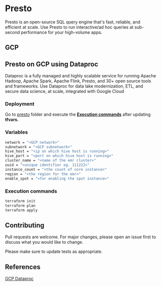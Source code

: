 
# Presto

Presto is an open-source SQL query engine that's fast, reliable, and efficient at scale. Use Presto to run interactive/ad hoc queries at sub-second performance for your high-volume apps.

## GCP

## Presto on GCP using Dataproc
Dataproc is a fully managed and highly scalable service for running Apache Hadoop, Apache Spark, Apache Flink, Presto, and 30+ open source tools and frameworks. Use Dataproc for data lake modernization, ETL, and secure data science, at scale, integrated with Google Cloud


### Deployment
Go to [presto](https://github.com/e6x-labs/e6-oss-community/tree/main/presto/gcp/presto_dataproc/) folder and execute the [**Execution commands**](#execution-commands) after updating **tfvars.**

### Variables
```bash
network = "<GCP network>"
subnetwork = "<GCP subnetwork>"
hive_host = "<ip on which hive host is running>"
hive_port = "<port on which hive host is running>"
cluster_name = "<name of the emr cluster>"
uuid = "<unique identifier eg. 111222>"
instance_count = "<the count of core instance>"
region = "<the region for the emr>"
enable_spot = "<for enabling the spot instance>"

```

### Execution commands
```bash
terraform init
terraform plan 
terraform apply
```

## Contributing

Pull requests are welcome. For major changes, please open an issue first
to discuss what you would like to change.

Please make sure to update tests as appropriate.

## References

[GCP Dataproc](https://cloud.google.com/dataproc)